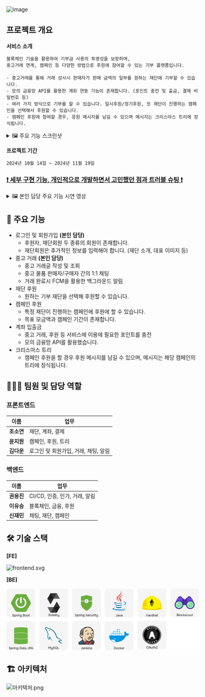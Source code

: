 ![image](https://github.com/user-attachments/assets/2c2b1f43-290a-4ba2-bdaa-fe9bd01c0f0d)

## 프로젝트 개요

**서비스 소개**

```
블록체인 기술을 활용하여 기부금 사용의 투명성을 보장하며,
중고거래 연계, 캠페인 등 다양한 방법으로 후원에 참여할 수 있는 기부 플랫폼입니다.

- 중고거래를 통해 거래 성사시 판매자가 판매 금액의 일부를 원하는 재단에 기부할 수 있습니다.
- 모의 금융망 API를 활용한 계좌 연동 기능이 존재합니다. (포인트 충전 및 출금, 결제 비밀번호 등)
- 여러 가지 방식으로 기부를 할 수 있습니다. 일시후원/정기후원, 또 재단이 진행하는 캠페인을 선택해서 후원할 수 있습니다.
- 캠페인 후원에 참여할 경우, 응원 메시지를 남길 수 있으며 메시지는 크리스마스 트리에 장식됩니다.
```
<details>
  <summary>🖼️ 주요 기능 스크린샷</summary>
  
  ### 💳 계좌 연동을 통한 간편한 기부
  
  ![편리한 기부.png](image/main_function1.png)
  
  ### 🛍️ 물품 판매 수익금의 일부 기부
  
  ![거래2.png](image/main_function3.png)
  
  ### 🫧 기부 내역의 투명한 공유
  
  ![후원내역.png](image/main_function2.png)
  
  ### 🎄 캠페인 개설 및 트리 응원 메세지
  
  ![캠페인.png](image/main_function4.png)
  
  ![트리1.gif](image/tree1.gif)

</details>

**프로젝트 기간**

`2024년 10월 14일 ~ 2024년 11월 19일`

### [❗ **세부 구현 기능, 개인적으로 개발하면서 고민했던 점과 트러블 슈팅** ❗](https://separated-drifter-e42.notion.site/GiveTree-1b809bd563a48052b59dc6bd75a6ac33)

<details>
  <summary>🖼 본인 담당 주요 기능 시연 영상</summary>
  
  ### 로그인 및 회원가입
  https://github.com/user-attachments/assets/c7acc7c0-a9a0-4cfc-8ed4-5a0e083f9699
  
  ### 거래 관련 기능 (게시글, 검색, 채팅)
  https://github.com/user-attachments/assets/b4a7e289-c15d-4162-b1c2-ce3e27a95698
</details>

## 🎯 주요 기능

- 로그인 및 회원가입 **(본인 담당)**
  - 후원자, 재단회원 두 종류의 회원이 존재합니다.
  - 재단회원은 추가적인 정보를 입력해야 합니다. (재단 소개, 대표 이미지 등)
- 중고 거래 **(본인 담당)**
  - 중고 거래글 작성 및 조회
  - 중고 물품 판매자/구매자 간의 1:1 채팅
  - 거래 완료시 FCM을 활용한 백그라운드 알림
- 재단 후원
  - 원하는 기부 재단을 선택해 후원할 수 있습니다.
- 캠페인 후원
  - 특정 재단이 진행하는 캠페인에 후원에 할 수 있습니다.
  - 목표 모금액과 캠페인 기간이 존재합니다.
- 계좌 입출금
  - 중고 거래, 후원 등 서비스에 이용에 필요한 포인트를 충전
  - 모의 금융망 API를 활용했습니다.
- 크리스마스 트리
  - 캠페인 후원을 할 경우 후원 메시지를 남길 수 있으며, 메시지는 해당 캠페인의 트리에 장식됩니다.
 
## 🧑‍🤝‍🧑 팀원 및 담당 역할

### 프론트엔드

| **이름**   | **업무**                             |
| ---------- | ------------------------------------ |
| **조소연** | 재단, 계좌, 결제                     |
| **윤지원** | 캠페인, 후원, 트리                   |
| **김다운** | 로그인 및 회원가입, 거래, 채팅, 알림 |

### 백엔드

| **이름**   | **업무**                      |
| ---------- | ----------------------------- |
| **권용진** | CI/CD, 인증, 인가, 거래, 알림 |
| **이유승** | 블록체인, 금융, 후원          |
| **신재민** | 채팅, 재단, 캠페인            |

## 🛠️ 기술 스택

**[FE]**

![frontend.svg](image/frontend.svg)

**[BE]**

![backend.svg](image/backend.svg)

## 🏗️ 아키텍처

![아키텍처.png](image/arch.png)

